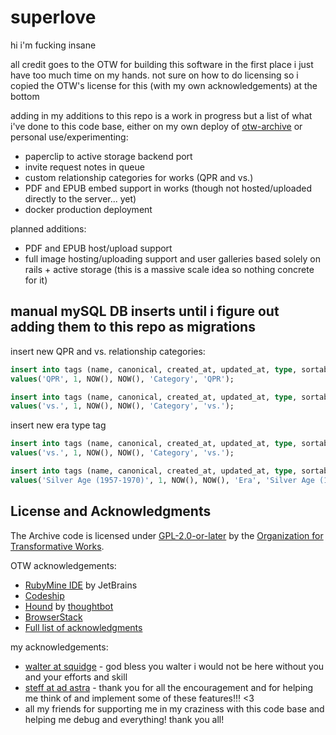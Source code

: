 superlove
=========
hi i'm fucking insane

all credit goes to the OTW for building this software in the first place i just have too much time on my hands. not sure on how to do licensing so i copied the OTW's license for this (with my own acknowledgements) at the bottom

adding in my additions to this repo is a work in progress but a list of what i've done to this code base, either on my own deploy of [otw-archive](https://superlove.sayitditto.net/) or personal use/experimenting:
* paperclip to active storage backend port
* invite request notes in queue
* custom relationship categories for works (QPR and vs.)
* PDF and EPUB embed support in works (though not hosted/uploaded directly to the server... yet)
* docker production deployment

planned additions:
* PDF and EPUB host/upload support
* full image hosting/uploading support and user galleries based solely on rails + active storage (this is a massive scale idea so nothing concrete for it)

manual mySQL DB inserts until i figure out adding them to this repo as migrations
----------
insert new QPR and vs. relationship categories:
```sql
insert into tags (name, canonical, created_at, updated_at, type, sortable_name)
values('QPR', 1, NOW(), NOW(), 'Category', 'QPR');
```
```sql
insert into tags (name, canonical, created_at, updated_at, type, sortable_name)
values('vs.', 1, NOW(), NOW(), 'Category', 'vs.');
```
insert new era type tag
```sql
insert into tags (name, canonical, created_at, updated_at, type, sortable_name)
values('vs.', 1, NOW(), NOW(), 'Category', 'vs.');
```
```sql
insert into tags (name, canonical, created_at, updated_at, type, sortable_name)
values('Silver Age (1957-1970)', 1, NOW(), NOW(), 'Era', 'Silver Age (1957-1970)');
```

License and Acknowledgments
----------
The Archive code is licensed under [GPL-2.0-or-later](https://www.gnu.org/licenses/gpl-2.0.html) by the [Organization for Transformative Works](https://www.transformativeworks.org/).

OTW acknowledgements:

* [RubyMine IDE](https://www.jetbrains.com/ruby/) by JetBrains
* [Codeship](https://codeship.com/)
* [Hound](https://houndci.com/) by [thoughtbot](https://thoughtbot.com/)
* [BrowserStack](https://www.browserstack.com)
* [Full list of acknowledgments](ACKNOWLEDGMENTS.md)

my acknowledgements:

* [walter at squidge](https://squidge.org) - god bless you walter i would not be here without you and your efforts and skill
* [steff at ad astra](https://www.adastrafanfic.com/) - thank you for all the encouragement and for helping me think of and implement some of these features!!! <3
* all my friends for supporting me in my craziness with this code base and helping me debug and everything! thank you all!
